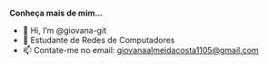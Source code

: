 **Conheça mais de mim...**
* 👋 Hi, I’m @giovana-git
* :book: Estudante de Redes de Computadores
* 📫 Contate-me no email: giovanaalmeidacosta1105@gmail.com

<!---
giovana-git/giovana-git is a ✨ special ✨ repository because its `README.md` (this file) appears on your GitHub profile.
You can click the Preview link to take a look at your changes.
--->
